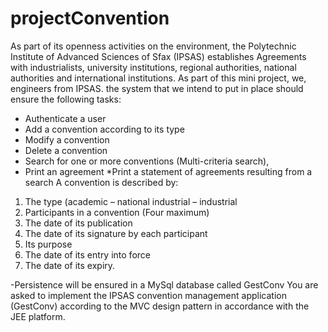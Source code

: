 # projectConvention
As part of its openness activities on the environment, the Polytechnic Institute of Advanced Sciences of Sfax (IPSAS) establishes Agreements with industrialists, university institutions, regional authorities, national authorities and international institutions. As part of this mini project, we, engineers from IPSAS.
the system that we intend to put in place should ensure the following tasks:
* Authenticate a user
* Add a convention according to its type
* Modify a convention
* Delete a convention
* Search for one or more conventions (Multi-criteria search),
* Print an agreement
*Print a statement of agreements resulting from a search
A convention is described by:
1. The type (academic – national industrial – industrial
2. Participants in a convention (Four maximum)
3. The date of its publication
4. The date of its signature by each participant
5. Its purpose
6. The date of its entry into force
7. The date of its expiry.

-Persistence will be ensured in a MySql database called GestConv
You are asked to implement the IPSAS convention management application (GestConv) according to the MVC design pattern in accordance with the JEE platform.
